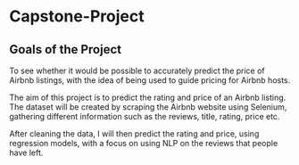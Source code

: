 # Capstone-Project

## Goals of the Project
To see whether it would be possible to accurately predict the price of Airbnb listings, with the idea of being used to guide pricing for Airbnb hosts.



The aim of this project is to predict the rating and price of an Airbnb listing. The dataset will be created by scraping the Airbnb website using Selenium, gathering different information such as the reviews, title, rating, price etc.

After cleaning the data, I will then predict the rating and price, using regression models, with a focus on using NLP on the reviews that people have left. 

